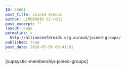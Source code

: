 ```yaml
---
ID: 55661
post_title: Joined Groups
author: LIMODROID S2-rd🔭🔬
post_excerpt: ""
layout: page
permalink: >
  http://allianceofdroids.org.au/aod/joined-groups/
published: true
post_date: 2018-07-05 08:41:01
---
```

[supsystic-membership-joined-groups]